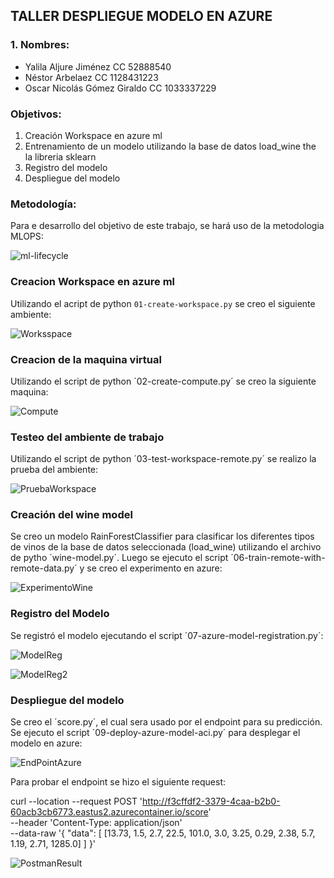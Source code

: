## TALLER DESPLIEGUE MODELO EN AZURE
### 1. Nombres:

- Yalila Aljure Jiménez CC 52888540
- Néstor Arbelaez CC 1128431223
- Oscar Nicolás Gómez Giraldo CC 1033337229

### Objetivos:
1. Creación Workspace en azure ml
2. Entrenamiento de un modelo utilizando la base de datos load_wine the la libreria sklearn
3. Registro del modelo 
4. Despliegue del modelo 

### Metodología:

Para e desarrollo del objetivo de este trabajo, se hará uso de la metodologia MLOPS:

![ml-lifecycle](https://user-images.githubusercontent.com/78625501/141683286-3dc5161a-d029-4d08-a74a-fb6ec1315dfb.png)


### Creacion Workspace en azure ml

Utilizando el acript de python `01-create-workspace.py` se creo el siguiente ambiente:


![Worksspace](https://user-images.githubusercontent.com/78625501/141684469-5f86cb10-1530-4dc3-88b9-3e204cf69ad2.JPG)

### Creacion de la maquina virtual

Utilizando el script de python ´02-create-compute.py´ se creo la siguiente maquina:

![Compute](https://user-images.githubusercontent.com/78625501/141684728-f51af5e9-8875-4afc-893b-79baf736ba16.JPG)

### Testeo del ambiente de trabajo

Utilizando el script de python ´03-test-workspace-remote.py´ se realizo la prueba del ambiente:

![PruebaWorkspace](https://user-images.githubusercontent.com/78625501/141685025-44521e6b-6472-42b2-a687-417f04970f24.JPG)

### Creación del wine model

Se creo un modelo RainForestClassifier para clasificar los diferentes tipos de vinos de la base de datos seleccionada (load_wine) utilizando el archivo de pytho ´wine-model.py´. Luego se ejecuto el script ´06-train-remote-with-remote-data.py´ y se creo el experimento en azure:

![ExperimentoWine](https://user-images.githubusercontent.com/78625501/141685793-9ffdc048-e95a-41f1-9376-cae8884d6765.JPG)

### Registro del Modelo

Se registró el modelo ejecutando el script ´07-azure-model-registration.py´:

![ModelReg](https://user-images.githubusercontent.com/78625501/141685994-8c2d9241-dcf7-4648-8194-dda3a735f1c3.JPG)

![ModelReg2](https://user-images.githubusercontent.com/78625501/141686027-81b976ec-290c-4baa-a7cf-3eb3954d0c41.JPG)

### Despliegue del modelo

Se creo el ´score.py´, el cual sera usado por el endpoint para su predicción.
Se ejecuto el script ´09-deploy-azure-model-aci.py´ para desplegar el modelo en azure:

![EndPointAzure](https://user-images.githubusercontent.com/78625501/141686438-0c1b033c-6a1c-4bec-b82b-9862912cb29c.JPG)

Para probar el endpoint se hizo el siguiente request:

curl --location --request POST 'http://f3cffdf2-3379-4caa-b2b0-60acb3cb6773.eastus2.azurecontainer.io/score' \
--header 'Content-Type: application/json' \
--data-raw '{
    "data":
        [
           [13.73, 1.5, 2.7, 22.5, 101.0, 3.0, 3.25, 0.29, 2.38, 5.7, 1.19, 2.71, 1285.0]
        ]
}'

![PostmanResult](https://user-images.githubusercontent.com/78625501/141686955-36c2e808-57af-4b1b-9a69-cbe1d0fbc7d2.JPG)

